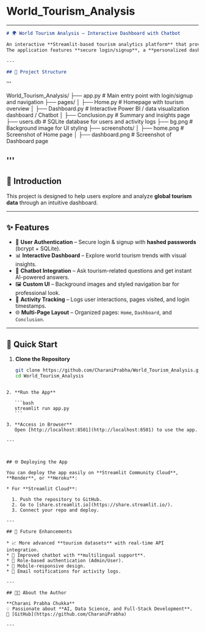 # World_Tourism_Analysis
---
```markdown
# 🌍 World Tourism Analysis – Interactive Dashboard with Chatbot

An interactive **Streamlit-based tourism analytics platform** that provides insights into world tourism trends.  
The application features **secure login/signup**, a **personalized dashboard**, and an **integrated chatbot** to answer queries about tourism data and the dashboard.

---

## 📂 Project Structure

```
'''

World\_Tourism\_Analysis/
├── app.py                # Main entry point with login/signup and navigation
├── pages/
│   ├── Home.py           # Homepage with tourism overview
│   ├── Dashboard.py      # Interactive Power BI / data visualization dashboard / Chatbot
│   ├── Conclusion.py     # Summary and insights page
├── users.db              # SQLite database for users and activity logs
├── bg.png                # Background image for UI styling
├── screenshots/
│   ├── home.png          # Screenshot of Home page
│   ├── dashboard.png     # Screenshot of Dashboard page


'''
---

## 📖 Introduction

This project is designed to help users explore and analyze **global tourism data** through an intuitive dashboard.  

---

## ✨ Features

- 🔐 **User Authentication** – Secure login & signup with **hashed passwords** (bcrypt + SQLite).  
- 📊 **Interactive Dashboard** – Explore world tourism trends with visual insights.  
- 💬 **Chatbot Integration** – Ask tourism-related questions and get instant AI-powered answers.  
- 🖼 **Custom UI** – Background images and styled navigation bar for professional look.  
- 📑 **Activity Tracking** – Logs user interactions, pages visited, and login timestamps.  
- 🌐 **Multi-Page Layout** – Organized pages: `Home`, `Dashboard`, and `Conclusion`.

---

## 🚀 Quick Start

1. **Clone the Repository**
   ```bash
   git clone https://github.com/CharaniPrabha/World_Tourism_Analysis.git
   cd World_Tourism_Analysis
````

2. **Run the App**

   ```bash
   streamlit run app.py
   ```

3. **Access in Browser**
   Open [http://localhost:8501](http://localhost:8501) to use the app.

---



## 🌐 Deploying the App

You can deploy the app easily on **Streamlit Community Cloud**, **Render**, or **Heroku**:

* For **Streamlit Cloud**:

  1. Push the repository to GitHub.
  2. Go to [share.streamlit.io](https://share.streamlit.io/).
  3. Connect your repo and deploy.

---

## 🔮 Future Enhancements

* 📈 More advanced **tourism datasets** with real-time API integration.
* 🤖 Improved chatbot with **multilingual support**.
* 🛂 Role-based authentication (Admin/User).
* 📱 Mobile-responsive design.
* 🔔 Email notifications for activity logs.

---

## 👩‍💻 About the Author

**Charani Prabha Chukka**
💡 Passionate about **AI, Data Science, and Full-Stack Development**.
🔗 [GitHub](https://github.com/CharaniPrabha)

---

